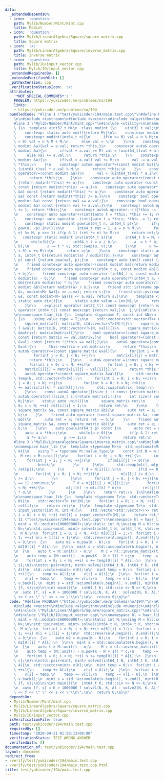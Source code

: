 ```yaml
---
data:
  _extendedDependsOn:
  - icon: ':question:'
    path: Mylib/Number/Mint/mint.cpp
    title: Modint
  - icon: ':question:'
    path: Mylib/LinearAlgebra/Square/square_matrix.cpp
    title: Square matrix
  - icon: ':x:'
    path: Mylib/LinearAlgebra/Square/inverse_matrix.cpp
    title: Inverse matrix
  - icon: ':question:'
    path: Mylib/IO/input_vector.cpp
    title: Mylib/IO/input_vector.cpp
  _extendedRequiredBy: []
  _extendedVerifiedWith: []
  _pathExtension: cpp
  _verificationStatusIcon: ':x:'
  attributes:
    '*NOT_SPECIAL_COMMENTS*': ''
    PROBLEM: https://yukicoder.me/problems/no/194
    links:
    - https://yukicoder.me/problems/no/194
  bundledCode: "#line 1 \"test/yukicoder/194/main.test.cpp\"\n#define PROBLEM \"https://yukicoder.me/problems/no/194\"\
    \n\n#include <iostream>\n#include <vector>\n#include <algorithm>\n#include <numeric>\n\
    #line 3 \"Mylib/Number/Mint/mint.cpp\"\n#include <utility>\n\nnamespace haar_lib\
    \ {\n  template <int32_t M>\n  class modint {\n    uint32_t val;\n\n  public:\n\
    \    constexpr static auto mod(){return M;}\n\n    constexpr modint(): val(0){}\n\
    \    constexpr modint(int64_t n){\n      if(n >= M) val = n % M;\n      else if(n\
    \ < 0) val = n % M + M;\n      else val = n;\n    }\n\n    constexpr auto& operator=(const\
    \ modint &a){val = a.val; return *this;}\n    constexpr auto& operator+=(const\
    \ modint &a){\n      if(val + a.val >= M) val = (uint64_t)val + a.val - M;\n \
    \     else val += a.val;\n      return *this;\n    }\n    constexpr auto& operator-=(const\
    \ modint &a){\n      if(val < a.val) val += M;\n      val -= a.val;\n      return\
    \ *this;\n    }\n    constexpr auto& operator*=(const modint &a){\n      val =\
    \ (uint64_t)val * a.val % M;\n      return *this;\n    }\n    constexpr auto&\
    \ operator/=(const modint &a){\n      val = (uint64_t)val * a.inv().val % M;\n\
    \      return *this;\n    }\n\n    constexpr auto operator+(const modint &a) const\
    \ {return modint(*this) += a;}\n    constexpr auto operator-(const modint &a)\
    \ const {return modint(*this) -= a;}\n    constexpr auto operator*(const modint\
    \ &a) const {return modint(*this) *= a;}\n    constexpr auto operator/(const modint\
    \ &a) const {return modint(*this) /= a;}\n\n    constexpr bool operator==(const\
    \ modint &a) const {return val == a.val;}\n    constexpr bool operator!=(const\
    \ modint &a) const {return val != a.val;}\n\n    constexpr auto& operator++(){*this\
    \ += 1; return *this;}\n    constexpr auto& operator--(){*this -= 1; return *this;}\n\
    \n    constexpr auto operator++(int){auto t = *this; *this += 1; return t;}\n\
    \    constexpr auto operator--(int){auto t = *this; *this -= 1; return t;}\n\n\
    \    constexpr static modint pow(int64_t n, int64_t p){\n      if(p < 0) return\
    \ pow(n, -p).inv();\n\n      int64_t ret = 1, e = n % M;\n      for(; p; (e *=\
    \ e) %= M, p >>= 1) if(p & 1) (ret *= e) %= M;\n      return ret;\n    }\n\n \
    \   constexpr static modint inv(int64_t a){\n      int64_t b = M, u = 1, v = 0;\n\
    \n      while(b){\n        int64_t t = a / b;\n        a -= t * b; std::swap(a,\
    \ b);\n        u -= t * v; std::swap(u, v);\n      }\n\n      u %= M;\n      if(u\
    \ < 0) u += M;\n\n      return u;\n    }\n\n    constexpr static auto frac(int64_t\
    \ a, int64_t b){return modint(a) / modint(b);}\n\n    constexpr auto pow(int64_t\
    \ p) const {return pow(val, p);}\n    constexpr auto inv() const {return inv(val);}\n\
    \n    friend constexpr auto operator-(const modint &a){return modint(M - a.val);}\n\
    \n    friend constexpr auto operator+(int64_t a, const modint &b){return modint(a)\
    \ + b;}\n    friend constexpr auto operator-(int64_t a, const modint &b){return\
    \ modint(a) - b;}\n    friend constexpr auto operator*(int64_t a, const modint\
    \ &b){return modint(a) * b;}\n    friend constexpr auto operator/(int64_t a, const\
    \ modint &b){return modint(a) / b;}\n\n    friend std::istream& operator>>(std::istream\
    \ &s, modint<M> &a){s >> a.val; return s;}\n    friend std::ostream& operator<<(std::ostream\
    \ &s, const modint<M> &a){s << a.val; return s;}\n\n    template <int N>\n   \
    \ static auto div(){\n      static auto value = inv(N);\n      return value;\n\
    \    }\n\n    explicit operator int32_t() const noexcept {return val;}\n    explicit\
    \ operator int64_t() const noexcept {return val;}\n  };\n}\n#line 4 \"Mylib/LinearAlgebra/Square/square_matrix.cpp\"\
    \n\nnamespace haar_lib {\n  template <typename T, const int &N>\n  struct square_matrix\
    \ {\n    using value_type = T;\n\n    std::vector<std::vector<T>> matrix;\n\n\
    \    square_matrix(): matrix(N, std::vector<T>(N)){}\n    square_matrix(const\
    \ T &val): matrix(N, std::vector<T>(N, val)){}\n    square_matrix(const std::vector<std::vector<T>>\
    \ &matrix): matrix(matrix){}\n\n    bool operator==(const square_matrix &val)\
    \ const {return matrix == val.matrix;}\n    bool operator!=(const square_matrix\
    \ &val) const {return !(*this == val);}\n\n    auto& operator=(const square_matrix\
    \ &val){\n      this->matrix = val.matrix;\n      return *this;\n    }\n\n   \
    \ auto& operator+=(const square_matrix &val){\n      for(int i = 0; i < N; ++i)\n\
    \        for(int j = 0; j < N; ++j)\n          matrix[i][j] = matrix[i][j] + val[i][j];\n\
    \      return *this;\n    }\n\n    auto& operator-=(const square_matrix &val){\n\
    \      for(int i = 0; i < N; ++i)\n        for(int j = 0; j < N; ++j)\n      \
    \    matrix[i][j] = matrix[i][j] - val[i][j];\n      return *this;\n    }\n\n\
    \    auto& operator*=(const square_matrix &val){\n      std::vector<std::vector<T>>\
    \ temp(N, std::vector<T>(N));\n      for(int i = 0; i < N; ++i)\n        for(int\
    \ j = 0; j < N; ++j)\n          for(int k = 0; k < N; ++k)\n            temp[i][j]\
    \ += matrix[i][k] * val[k][j];\n      std::swap(matrix, temp);\n      return *this;\n\
    \    }\n\n    const auto& operator[](size_t i) const {return matrix[i];}\n   \
    \ auto& operator[](size_t i){return matrix[i];}\n    int size() const {return\
    \ N;}\n\n    static auto unit(){\n      square_matrix ret;\n      for(int i =\
    \ 0; i < N; ++i) ret[i][i] = 1;\n      return ret;\n    }\n\n    friend auto operator+(const\
    \ square_matrix &a, const square_matrix &b){\n      auto ret = a; return ret +=\
    \ b;\n    }\n    friend auto operator-(const square_matrix &a, const square_matrix\
    \ &b){\n      auto ret = a; return ret -= b;\n    }\n    friend auto operator*(const\
    \ square_matrix &a, const square_matrix &b){\n      auto ret = a; return ret *=\
    \ b;\n    }\n\n    auto pow(uint64_t p) const {\n      auto ret = unit();\n  \
    \    auto a = *this;\n\n      while(p > 0){\n        if(p & 1) ret *= a;\n   \
    \     a *= a;\n        p >>= 1;\n      }\n\n      return ret;\n    }\n  };\n}\n\
    #line 3 \"Mylib/LinearAlgebra/Square/inverse_matrix.cpp\"\n#include <optional>\n\
    \nnamespace haar_lib {\n  template <typename M>\n  std::optional<M> inverse_matrix(M\
    \ m){\n    using T = typename M::value_type;\n    const int N = m.size();\n  \
    \  M ret = M::unit();\n\n    for(int i = 0; i < N; ++i){\n      int p = i;\n \
    \     for(int j = i; j < N; ++j){\n        if(m[i][j] != 0){\n          p = j;\n\
    \          break;\n        }\n      }\n\n      std::swap(m[i], m[p]);\n      std::swap(ret[i],\
    \ ret[p]);\n\n      {\n        T d = m[i][i];\n\n        if(d == 0) return std::nullopt;\n\
    \n        for(int j = 0; j < N; ++j){\n          m[i][j] /= d;\n          ret[i][j]\
    \ /= d;\n        }\n      }\n\n      for(int j = 0; j < N; ++j){\n        if(i\
    \ == j) continue;\n        T d = m[j][i] / m[i][i];\n        for(int k = 0; k\
    \ < N; ++k){\n          m[j][k] -= m[i][k] * d;\n          ret[j][k] -= ret[i][k]\
    \ * d;\n        }\n      }\n    }\n\n    return ret;\n  }\n}\n#line 4 \"Mylib/IO/input_vector.cpp\"\
    \n\nnamespace haar_lib {\n  template <typename T>\n  std::vector<T> input_vector(int\
    \ N){\n    std::vector<T> ret(N);\n    for(int i = 0; i < N; ++i) std::cin >>\
    \ ret[i];\n    return ret;\n  }\n\n  template <typename T>\n  std::vector<std::vector<T>>\
    \ input_vector(int N, int M){\n    std::vector<std::vector<T>> ret(N);\n    for(int\
    \ i = 0; i < N; ++i) ret[i] = input_vector<T>(M);\n    return ret;\n  }\n}\n#line\
    \ 11 \"test/yukicoder/194/main.test.cpp\"\n\nnamespace hl = haar_lib;\n\nusing\
    \ mint = hl::modint<1000000007>;\n\nstatic int N;\nusing M = hl::square_matrix<mint,\
    \ N>;\n\nstd::pair<mint, mint> solve1(int64_t N, int64_t K, std::vector<int> A){\n\
    \  M m;\n\n  for(int i = 0; i < N; ++i) m[0][i] = 1;\n  for(int i = 0; i < N -\
    \ 1; ++i) m[i + 1][i] = 1;\n\n  std::reverse(A.begin(), A.end());\n\n  mint f\
    \ = 0;\n\n  {\n    auto m2 = m.pow(K - N);\n    for(int i = 0; i < N; ++i) f +=\
    \ m2[0][i] * A[i];\n  }\n\n  mint s = std::accumulate(A.begin(), A.end(), mint(0));\n\
    \n  {\n    auto t = M::unit() - m;\n    M c = hl::inverse_matrix(t).value();\n\
    \n    auto temp = (M::unit() - m.pow(K - N + 1)) * c;\n    temp -= M::unit();\n\
    \n    for(int i = 0; i < N; ++i) s += temp[0][i] * A[i];\n  }\n\n  return {f,\
    \ s};\n}\n\nstd::pair<mint, mint> solve2(int64_t N, int64_t K, std::vector<int>\
    \ A){\n  std::vector<mint> v(K);\n\n  mint temp = 0;\n  for(int i = 0; i < N;\
    \ ++i){\n    temp += A[i];\n    v[i] = A[i];\n  }\n\n  for(int i = N; i < K; ++i){\n\
    \    v[i] = temp;\n    temp += v[i];\n    temp -= v[i - N];\n  }\n\n  mint f =\
    \ v.back();\n  mint s = std::accumulate(v.begin(), v.end(), mint(0));\n\n  return\
    \ {f, s};\n}\n\nint main(){\n  int64_t K; std::cin >> N >> K;\n\n  auto A = hl::input_vector<int>(N);\n\
    \n  auto [f, s] = K > 1000000 ? solve1(N, K, A) : solve2(N, K, A);\n  std::cout\
    \ << f << \" \" << s << \"\\n\";\n\n  return 0;\n}\n"
  code: "#define PROBLEM \"https://yukicoder.me/problems/no/194\"\n\n#include <iostream>\n\
    #include <vector>\n#include <algorithm>\n#include <numeric>\n#include \"Mylib/Number/Mint/mint.cpp\"\
    \n#include \"Mylib/LinearAlgebra/Square/square_matrix.cpp\"\n#include \"Mylib/LinearAlgebra/Square/inverse_matrix.cpp\"\
    \n#include \"Mylib/IO/input_vector.cpp\"\n\nnamespace hl = haar_lib;\n\nusing\
    \ mint = hl::modint<1000000007>;\n\nstatic int N;\nusing M = hl::square_matrix<mint,\
    \ N>;\n\nstd::pair<mint, mint> solve1(int64_t N, int64_t K, std::vector<int> A){\n\
    \  M m;\n\n  for(int i = 0; i < N; ++i) m[0][i] = 1;\n  for(int i = 0; i < N -\
    \ 1; ++i) m[i + 1][i] = 1;\n\n  std::reverse(A.begin(), A.end());\n\n  mint f\
    \ = 0;\n\n  {\n    auto m2 = m.pow(K - N);\n    for(int i = 0; i < N; ++i) f +=\
    \ m2[0][i] * A[i];\n  }\n\n  mint s = std::accumulate(A.begin(), A.end(), mint(0));\n\
    \n  {\n    auto t = M::unit() - m;\n    M c = hl::inverse_matrix(t).value();\n\
    \n    auto temp = (M::unit() - m.pow(K - N + 1)) * c;\n    temp -= M::unit();\n\
    \n    for(int i = 0; i < N; ++i) s += temp[0][i] * A[i];\n  }\n\n  return {f,\
    \ s};\n}\n\nstd::pair<mint, mint> solve2(int64_t N, int64_t K, std::vector<int>\
    \ A){\n  std::vector<mint> v(K);\n\n  mint temp = 0;\n  for(int i = 0; i < N;\
    \ ++i){\n    temp += A[i];\n    v[i] = A[i];\n  }\n\n  for(int i = N; i < K; ++i){\n\
    \    v[i] = temp;\n    temp += v[i];\n    temp -= v[i - N];\n  }\n\n  mint f =\
    \ v.back();\n  mint s = std::accumulate(v.begin(), v.end(), mint(0));\n\n  return\
    \ {f, s};\n}\n\nint main(){\n  int64_t K; std::cin >> N >> K;\n\n  auto A = hl::input_vector<int>(N);\n\
    \n  auto [f, s] = K > 1000000 ? solve1(N, K, A) : solve2(N, K, A);\n  std::cout\
    \ << f << \" \" << s << \"\\n\";\n\n  return 0;\n}\n"
  dependsOn:
  - Mylib/Number/Mint/mint.cpp
  - Mylib/LinearAlgebra/Square/square_matrix.cpp
  - Mylib/LinearAlgebra/Square/inverse_matrix.cpp
  - Mylib/IO/input_vector.cpp
  isVerificationFile: true
  path: test/yukicoder/194/main.test.cpp
  requiredBy: []
  timestamp: '2020-09-21 01:58:13+09:00'
  verificationStatus: TEST_WRONG_ANSWER
  verifiedWith: []
documentation_of: test/yukicoder/194/main.test.cpp
layout: document
redirect_from:
- /verify/test/yukicoder/194/main.test.cpp
- /verify/test/yukicoder/194/main.test.cpp.html
title: test/yukicoder/194/main.test.cpp
---
```

